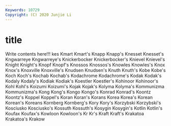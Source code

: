 ```yaml
---
Keywords: 10729
Copyright: (C) 2020 Junjie Li
---
```


# title

Write contents here!!!
kes 
Kmart 
Kmart's 
Knapp 
Knapp's 
Knesset 
Knesset's 
Kngwarreye
Kngwarreye's 
Knickerbocker 
Knickerbocker's 
Knievel 
Knievel's 
Knight 
Knight's 
Knopf 
Knopf's 
Knossos
Knossos's 
Knowles 
Knowles's 
Knox 
Knox's 
Knoxville 
Knoxville's 
Knudsen 
Knudsen's 
Knuth
Knuth's 
Kobe 
Kobe's 
Koch 
Koch's 
Kochab 
Kochab's 
Kodachrome 
Kodachrome's 
Kodak
Kodak's 
Kodaly 
Kodaly's 
Kodiak 
Kodiak's 
Koestler 
Koestler's 
Kohinoor 
Kohinoor's 
Kohl
Kohl's 
Koizumi 
Koizumi's 
Kojak 
Kojak's 
Kolyma 
Kolyma's 
Kommunizma 
Kommunizma's 
Kong
Kong's 
Kongo 
Kongo's 
Konrad 
Konrad's 
Koontz 
Koontz's 
Koppel 
Koppel's 
Koran
Koran's 
Korans 
Korea 
Korea's 
Korean 
Korean's 
Koreans 
Kornberg 
Kornberg's 
Kory
Kory's 
Korzybski 
Korzybski's 
Kosciusko 
Kosciusko's 
Kossuth 
Kossuth's 
Kosygin 
Kosygin's 
Kotlin
Kotlin's 
Koufax 
Koufax's 
Kowloon 
Kowloon's 
Kr 
Kr's 
Kraft 
Kraft's 
Krakatoa
Krakatoa's 
Krakow 
